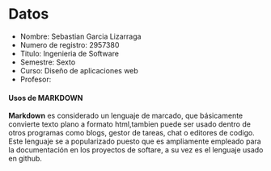 # Datos
- Nombre: Sebastian Garcia Lizarraga
- Numero de registro: 2957380
- Titulo: Ingenieria de Software
- Semestre: Sexto
- Curso: Diseño de aplicaciones web
- Profesor:
#### Usos de MARKDOWN
**Markdown** es considerado un lenguaje de marcado, que básicamente convierte texto plano a formato html,tambien puede ser usado dentro de otros programas como blogs, gestor de tareas, chat o editores de codigo. 
Este lenguaje se a popularizado puesto que es ampliamente empleado para la documentación en los proyectos de softare, a su vez es el lenguaje usado en github.
